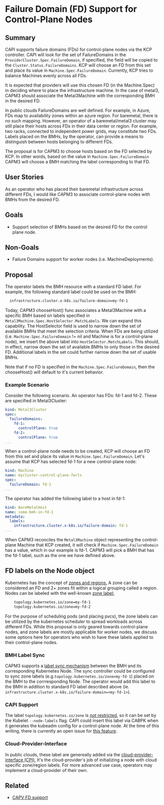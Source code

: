 # Failure Domain (FD) Support for Control-Plane Nodes

## Summary

CAPI supports failure domains (FDs) for control-plane nodes via the KCP
controller. CAPI will look for the set of FailureDomains in the
`ProviderCluster.Spec.FailureDomain`, if specified, the field will be copied
to the `Cluster.Status.FailureDomains`. KCP will choose an FD from this set
and place its value in `Machine.Spec.FailureDomain`. Currently, KCP tries
to balance Machines evenly across all FDs.

It is expected that providers will use this chosen FD (in the Machine.Spec)
in deciding where to place the infrastructure machine. In the case of
metal3, CAPM3 should associate the Metal3Machine with the corresponding BMH
in the desired FD.

In public clouds FailureDomains are well defined. For example, in Azure, FDs
map to availability zones within an azure region. For baremetal, there is no
such mapping. However, an operator of a baremetal/metal3 cluster may still
place their hosts across FDs in their data center or region.
For example, two racks, connected to independent power grids, may
constitute two FDs. Labels placed on the BMHs, by the operator, can provide a
means to distinguish between hosts belonging to different FDs.

The proposal is for CAPM3 to choose hosts based on the FD selected by KCP.
In other words, based on the value in `Machine.Spec.FailureDomain` CAPM3 will
choose a BMH matching the label corresponding to that FD.

## User Stories

As an operator who has placed their baremetal infrastructure across different
FDs, I would like CAPM3 to associate control-plane nodes with BMHs from the
desired FD.

## Goals

* Support selection of BMHs based on the desired FD for the control plane node.

## Non-Goals

* Failure Domains support for worker nodes (i.e. MachineDeployments).

## Proposal

The operator labels the BMH resource with a standard FD label. For
example, the following standard label could be used on the BMH:

```diff
  infrastructure.cluster.x-k8s.io/failure-domain=my-fd-1
```

Today, CAPM3 chooseHost() func associates a Metal3Machine with a specific BMH
based on labels specified in `Metal3Machine.Spec.HostSelector.MatchLabels`.
We can expand this capability. The HostSelector field is used to narrow down
the set of available BMHs that meet the selection criteria. When FDs are
being utilized (i.e. `Machine.Spec.FailureDomain` != nil and Machine is for a
control-plane node), we insert the above label into `HostSelector.MatchLabels`.
This should, in effect, narrow down the set of available BMHs to only those
in the desired FD. Additional labels in the set could further narrow down the
set of usable BMHs.

Note that if no FD is specified in the `Machine.Spec.FailureDomain`, then the
chooseHost() will default to it's current behavior.

### Example Scenario

Consider the following scenario. An operator has FDs: fd-1 and fd-2. These are
specified in Metal3Cluster:

```yaml
kind: Metal3Cluster
spec:
  failureDomains:
    fd-1:
      controlPlane: true
    fd-2:
      controlPlane: true
...
```

When a control-plane node needs to be created, KCP will choose an FD from this set
and place its value in `Machine.Spec.FailureDomain`. Let's assume that KCP has
selected fd-1 for a new control-plane node:

```yaml
kind: Machine
name: mycluster-control-plane-7wrls
spec:
  failureDomain: fd-1
...
```

The operator has added the following label to a host in fd-1:

```yaml
kind: BareMetalHost
name: some-bmh-in-fd-1
metadata:
  labels:
    infrastructure.cluster.x-k8s.io/failure-domain: fd-1
...
```

When CAPM3 reconciles the `Metal3Machine` object representing the control-plane
Machine that KCP created, it will check if `Machine.Spec.FailureDomain` has a value,
which in our example is fd-1. CAPM3 will pick a BMH that has the fd-1 label, such as
the one we have defined above.

## FD labels on the Node object

Kubernetes has the concept of [zones and regions.](https://kubernetes.io/docs/setup/best-practices/multiple-zones/)
A zone can be considered an FD and 2+ zones fit within a logical grouping
called a region. Nodes can be labeled with the well-known [zone label:](https://kubernetes.io/docs/reference/labels-annotations-taints/#topologykubernetesiozone)

```diff
    topology.kubernetes.io/zone=my-fd-1
    topology.kubernetes.io/zone=my-fd-2
```

For the purpose of scheduling pods (and placing pvcs), the zone labels can
be utilized by the kubernetes scheduler to spread workloads across
different FDs. While this proposal is only geared towards control-plane
nodes, and zone labels are mostly applicable for worker nodes, we discuss
some options here for operators who wish to have these labels applied to
their control-plane nodes.

### BMH Label Sync

CAPM3 supports a [label sync mechanism](https://github.com/metal3-io/metal3-docs/blob/main/design/sync-labels-bmh-to-node.md)
between the BMH and its corresponding Kubernetes Node. The sync controller
could be configured to sync zone labels
(e.g.`topology.kubernetes.io/zone=my-fd-1`) placed on the BMH to the
corrresponding Node. The operator would add this label to the BMH in
addition to standard FD label described above
(ie. `infrastructure.cluster.x-k8s.io/failure-domain=<my-fd-1>`).

### CAPI Support

The label `topology.kubernetes.io/zone` is [*not* restricted](https://kubernetes.io/docs/reference/access-authn-authz/admission-controllers/#noderestriction),
so it can be set by the Kubelet `--node-labels` flag. CAPI could insert
this label via CABPK when it generates the kubeadm config for a
control-plane node. At the time of this writing, there is currently an open
issue for [this feature](https://github.com/kubernetes-sigs/cluster-api/issues/5667).

### Cloud-Provider-Interface

In public clouds, these label are genereally added via the
[cloud-provider-interface (CPI).](https://github.com/kubernetes/cloud-provider)
It's the cloud-provider's job of initializing a node with cloud specific
zone/region labels. For more advanced use case, operators may implement
a cloud-provider of their own.

## Related

* [CAPV FD support](https://github.com/kubernetes-sigs/cluster-api-provider-vsphere/blob/master/docs/proposal/20201103-failure-domain.md)
